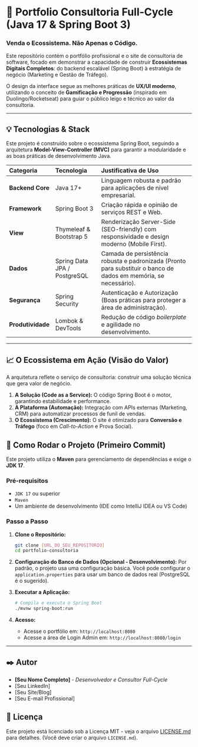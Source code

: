 # 🚀 Portfolio Consultoria Full-Cycle (Java 17 & Spring Boot 3)

### **Venda o Ecossistema. Não Apenas o Código.**

Este repositório contém o portfólio profissional e o site de consultoria de software, focado em demonstrar a capacidade de construir **Ecossistemas Digitais Completos**: do backend escalável (Spring Boot) à estratégia de negócio (Marketing e Gestão de Tráfego).

O design da interface segue as melhores práticas de **UX/UI moderno**, utilizando o conceito de **Gamificação e Progressão** (inspirado em Duolingo/Rocketseat) para guiar o público leigo e técnico ao valor da consultoria.

---

## 💡 Tecnologias & Stack

Este projeto é construído sobre o ecossistema Spring Boot, seguindo a arquitetura **Model-View-Controller (MVC)** para garantir a modularidade e as boas práticas de desenvolvimento Java.

| Categoria | Tecnologia | Justificativa de Uso |
| :--- | :--- | :--- |
| **Backend Core** | Java 17+ | Linguagem robusta e padrão para aplicações de nível empresarial. |
| **Framework** | Spring Boot 3 | Criação rápida e opinião de serviços REST e Web. |
| **View** | Thymeleaf & Bootstrap 5 | Renderização Server-Side (SEO-friendly) com responsividade e design moderno (Mobile First). |
| **Dados** | Spring Data JPA / PostgreSQL | Camada de persistência robusta e padronizada (Pronto para substituir o banco de dados em memória, se necessário). |
| **Segurança** | Spring Security | Autenticação e Autorização (Boas práticas para proteger a área de administração). |
| **Produtividade** | Lombok & DevTools | Redução de código *boilerplate* e agilidade no desenvolvimento. |

---

## 📈 O Ecossistema em Ação (Visão do Valor)

A arquitetura reflete o serviço de consultoria: construir uma solução técnica que gera valor de negócio.

1.  **A Solução (Code as a Service):** O código Spring Boot é o motor, garantindo estabilidade e performance.
2.  **A Plataforma (Automação):** Integração com APIs externas (Marketing, CRM) para automatizar processos de funil de vendas.
3.  **O Ecossistema (Crescimento):** O site é otimizado para **Conversão e Tráfego** (foco em *Call-to-Action* e Prova Social).

## 🚀 Como Rodar o Projeto (Primeiro Commit)

Este projeto utiliza o **Maven** para gerenciamento de dependências e exige o **JDK 17**.

### **Pré-requisitos**

* `JDK 17` ou superior
* `Maven`
* Um ambiente de desenvolvimento (IDE como IntelliJ IDEA ou VS Code)

### **Passo a Passo**

1.  **Clone o Repositório:**
    ```bash
    git clone [URL_DO_SEU_REPOSITORIO]
    cd portfolio-consultoria
    ```

2.  **Configuração do Banco de Dados (Opcional - Desenvolvimento):**
    Por padrão, o projeto usa uma configuração básica. Você pode configurar o `application.properties` para usar um banco de dados real (PostgreSQL é o sugerido).

3.  **Executar a Aplicação:**
    ```bash
    # Compila e executa o Spring Boot
    ./mvnw spring-boot:run
    ```

4.  **Acesso:**
    * Acesse o portfólio em: `http://localhost:8080`
    * Acesse a área de Login Admin em: `http://localhost:8080/login`

---

## ✒️ Autor

* **[Seu Nome Completo]** - *Desenvolvedor e Consultor Full-Cycle*
* [Seu LinkedIn]
* [Seu Site/Blog]
* [Seu E-mail Profissional]

## 📜 Licença

Este projeto está licenciado sob a Licença MIT - veja o arquivo [LICENSE.md](LICENSE.md) para detalhes. (Você deve criar o arquivo `LICENSE.md`).
